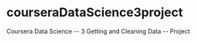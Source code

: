 courseraDataScience3project
===========================

Coursera Data Science -- 3 Getting and Cleaning Data -- Project
